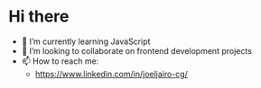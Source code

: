 # Hi there
- 🌱 I’m currently learning JavaScript
- 💞️ I’m looking to collaborate on frontend development projects
- 📫 How to reach me:
  - https://www.linkedin.com/in/joeljairo-cg/
